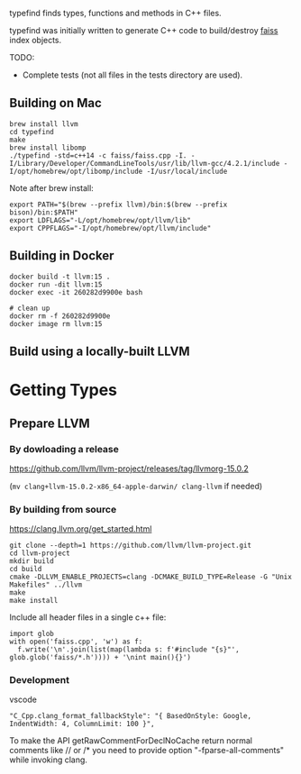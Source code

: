 typefind finds types, functions and methods in C++ files.

typefind was initially written to generate C++ code to build/destroy [faiss](https://github.com/facebookresearch/faiss)
index objects.

TODO:

- Complete tests (not all files in the tests directory are used).

## Building on Mac

```
brew install llvm
cd typefind
make
brew install libomp
./typefind -std=c++14 -c faiss/faiss.cpp -I. -I/Library/Developer/CommandLineTools/usr/lib/llvm-gcc/4.2.1/include -I/opt/homebrew/opt/libomp/include -I/usr/local/include
```

Note after brew install:
```
export PATH="$(brew --prefix llvm)/bin:$(brew --prefix bison)/bin:$PATH"
export LDFLAGS="-L/opt/homebrew/opt/llvm/lib"
export CPPFLAGS="-I/opt/homebrew/opt/llvm/include"
```

## Building in Docker

```
docker build -t llvm:15 .
docker run -dit llvm:15
docker exec -it 260282d9900e bash

# clean up
docker rm -f 260282d9900e
docker image rm llvm:15
```

## Build using a locally-built LLVM

# Getting Types

## Prepare LLVM

### By dowloading a release

https://github.com/llvm/llvm-project/releases/tag/llvmorg-15.0.2

(`mv clang+llvm-15.0.2-x86_64-apple-darwin/ clang-llvm` if needed)

### By building from source
https://clang.llvm.org/get_started.html
```
git clone --depth=1 https://github.com/llvm/llvm-project.git
cd llvm-project
mkdir build
cd build
cmake -DLLVM_ENABLE_PROJECTS=clang -DCMAKE_BUILD_TYPE=Release -G "Unix Makefiles" ../llvm
make
make install
```

Include all header files in a single c++ file:

```
import glob
with open('faiss.cpp', 'w') as f:
  f.write('\n'.join(list(map(lambda s: f'#include "{s}"', glob.glob('faiss/*.h')))) + '\nint main(){}')
```

### Development

vscode
```
"C_Cpp.clang_format_fallbackStyle": "{ BasedOnStyle: Google, IndentWidth: 4, ColumnLimit: 100 }",
````

To make the API getRawCommentForDeclNoCache return normal comments like // or /* you need to provide option "-fparse-all-comments" while invoking clang.
 